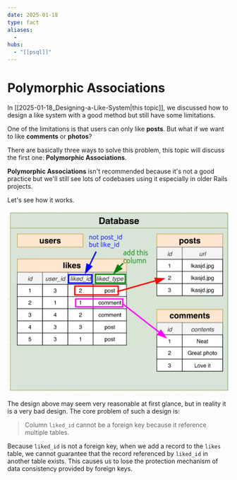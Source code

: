 ```yaml
---
date: 2025-01-18
type: fact
aliases:
  -
hubs:
  - "[[psql]]"
---
```


# Polymorphic Associations

In [[2025-01-18_Designing-a-Like-System|this topic]], we discussed how to design a like system with a good method but still have some limitations.

One of the limitations is that users can only like **posts**. But what if we want to like **comments** or **photos**?

There are basically three ways to solve this problem, this topic will discuss the first one: **Polymorphic Associations**.

**Polymorphic Associations** isn't recommended because it's not a good practice but we'll still see lots of codebases using it especially in older Rails projects.

Let's see how it works.

![polymorphic-associations.png](../assets/imgs/polymorphic-associations.png)

The design above may seem very reasonable at first glance, but in reality it is a very bad design. The core problem of such a design is:

> Column `liked_id` cannot be a foreign key because it reference multiple tables.

Because `liked_id` is not a foreign key, when we add a record to the `likes` table, we cannot guarantee that the record referenced by `liked_id` in another table exists. This causes us to lose the protection mechanism of data consistency provided by foreign keys.



